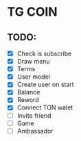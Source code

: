 # TG COIN

## TODO:
- [x] Check is subscribe
- [x] Draw menu
- [x] Terms
- [x] User model
- [x] Create user on start
- [x] Balance
- [x] Reword
- [x] Connect TON walet
- [ ] Invite friend
- [ ] Game
- [ ] Ambassador